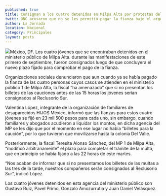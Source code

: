 ```yaml
---
published: true
title: Consignan a los cuatro detenidos en Milpa Alta por protestas del 1 de septiembre
twitt: ONG acusaron que no se les permitió pagar la fianza bajo el argumento de que en el MP de Milpa Alta no tenían billetes de caución.
author: La Jornada
location: Nacional
category: Principales
layout: posts
---
```


![](http://i.imgur.com/HMq3xlRm.jpg)México, DF. Los cuatro jóvenes que se encontraban detenidos en el ministerio público de Milpa Alta. durante las manifestaciones de este primero de septiembre, fueron consignados luego de que concluyera el nuevo plazo fijado para comprobar el pago de la fianza.

Organizaciones sociales denunciaron que aun cuando ya se había pagado la fianza de las cuatro personas cuyos casos se atienden en el ministerio público 1 de Milpa Alta, la fiscal “ha amenazado” que si no presentan los billetes de las cauciones antes de las 15 horas los jóvenes serían consignados al Reclusorio Sur.

Valentina López, integrante de la organización de familiares de desaparecidos HIJOS México, informó que las fianzas para estos cuatro jóvenes se fijó en 23 mil 500 pesos para cada uno, sin embargo, cuando familiares y abogados acudieron a liquidar los montos, en dicha agencia del MP se les dijo que por el momento en ese lugar no había “billetes para la caución”, por lo que tuvieron que movilizarse hasta la colonia Del Valle.

Posteriormente, la fiscal Teresita Alonso Sánchez, del MP 1 de Milpa Alta, “modificó arbitrariamente” el plazo para completar el trámite de la multa, que en principio se había fijado a las 22 horas de este martes.

“Nos acaban de informar que si no presentamos los billetes de las multas a las tres de la tarde, nuestros compañeros serán consignados al Reclusorio Sur”, indicó López.

Los cuatro jóvenes detenidos en esta agencia del ministerio público son Gustavo Ruiz, Pavel Primo, Gonzalo Amozurrutia y Juan Daniel Velásquez.
